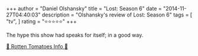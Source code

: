 +++
author = "Daniel Olshansky"
title = "Lost: Season 6"
date = "2014-11-27T04:40:03"
description = "Olshansky's review of Lost: Season 6"
tags = [
    "tv",
]
rating = "⭐⭐⭐⭐⭐"
+++

The hype this show had speaks for itself; in a good way.

[🍅 Rotten Tomatoes Info 🍅](https://www.rottentomatoes.com//tv/lost/s06)